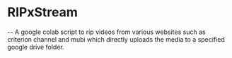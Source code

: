 # RIPxStream
-- A google colab script to rip videos from various websites such as criterion channel and mubi which directly uploads the media to a specified google drive folder.

